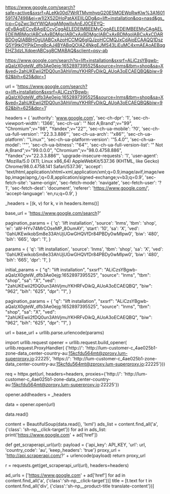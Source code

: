 https://www.google.com/search?safe=active&sxsrf=ALeKk00d7WrRTMvmhypG20E5MOEWpRwKlw%3A1601591747498&ei=w1l2X52DHoPatAXElILQDg&q=lift+installation&oq=nasd&gs_lcp=CgZwc3ktYWIQAxgAMgwIIxAnEJ0CEEYQ-gEyBAgjECcyBAgjECcyCggAELEDEIMBEEMyCggAELEDEIMBEEMyCAgAELEDEIMBMgcIABCxAxBDMgcIABCxAxBDMgcIABCxAxBDMgoIABCxAxCDARBDOgQIABBHOgUIABCxAzoHCCMQ6gIQJzoHCCMQJxCdAjoECAAQQ1DszQ5Y9tkOYPjkDmgBcAJ4BYABqQOIAZ4NkgEJMS43LjEuMC4xmAEAoAEBqgEHZ3dzLXdperABCsgBCMABAQ&sclient=psy-ab

https://www.google.com/search?q=lift+installation&sxsrf=ALiCzsYBgwb-aQaIzX0gteW_dfb3Ae0ejg:1652897395525&source=lnms&tbm=shop&sa=X&ved=2ahUKEwii2fDQ0un3AhVjmuYKHRFvDikQ_AUoA3oECAEQBQ&biw=962&bih=625&dpr=1

url = 'https://www.google.com/search?q=lift+installation&sxsrf=ALiCzsYBgwb-aQaIzX0gteW_dfb3Ae0ejg:1652897395525&source=lnms&tbm=shop&sa=X&ved=2ahUKEwii2fDQ0un3AhVjmuYKHRFvDikQ_AUoA3oECAEQBQ&biw=962&bih=625&dpr=1'


headers = {
    'authority': 'www.google.com',
    'sec-ch-dpr': '1',
    'sec-ch-viewport-width': '1366',
    'sec-ch-ua': '" Not A;Brand";v="99", "Chromium";v="98", "Yandex";v="22"',
    'sec-ch-ua-mobile': '?0',
    'sec-ch-ua-full-version': '"22.3.3.886"',
    'sec-ch-ua-arch': '"x86"',
    'sec-ch-ua-platform': '"Linux"',
    'sec-ch-ua-platform-version': '"5.4.0"',
    'sec-ch-ua-model': '""',
    'sec-ch-ua-bitness': '"64"',
    'sec-ch-ua-full-version-list': '" Not A;Brand";v="99.0.0.0", "Chromium";v="98.0.4758.886", "Yandex";v="22.3.3.886"',
    'upgrade-insecure-requests': '1',
    'user-agent': 'Mozilla/5.0 (X11; Linux x86_64) AppleWebKit/537.36 (KHTML, like Gecko) Chrome/98.0.4758.141 Safari/537.36',
    'accept': 'text/html,application/xhtml+xml,application/xml;q=0.9,image/avif,image/webp,image/apng,*/*;q=0.8,application/signed-exchange;v=b3;q=0.9',
    'sec-fetch-site': 'same-origin',
    'sec-fetch-mode': 'navigate',
    'sec-fetch-user': '?1',
    'sec-fetch-dest': 'document',
    'referer': 'https://www.google.com/',
    'accept-language': 'en,ru;q=0.9',
    }

_headers = [(k, v) for k, v in headers.items()]

base_url = 'https://www.google.com/search?'


pagination_params = {
    'q': 'lift installation',
	'source': 'lnms',
    'tbm': 'shop',
    'ei': 'aW-HYv74MrCOseMP_8OumAY',
    'start': '10',
    'sa': 'X',
    'ved': '0ahUKEwikobSm8e33AhUjUGwGHQVfDr84PBDy0wMIpw0',
    'biw': '480',
    'bih': '665',
    'dpr': '1',
    }

params = {
    'q': 'lift installation',
	'source': 'lnms',
    'tbm': 'shop',
    'sa': 'X',
    'ved': '0ahUKEwikobSm8e33AhUjUGwGHQVfDr84PBDy0wMIpw0',
    'biw': '480',
    'bih': '665',
    'dpr': '1',
    }

initial_params = {
    "q": "lift installation",
    "sxsrf": "ALiCzsYBgwb-aQaIzX0gteW_dfb3Ae0ejg:1652897395525",
    "source": "lnms",
    "tbm": "shop",
    "sa": "X",
    "ved": "2ahUKEwii2fDQ0un3AhVjmuYKHRFvDikQ_AUoA3oECAEQBQ",
    "biw": "962",
    "bih": "625",
    "dpr": "1",
}

pagination_params = {
    "q": "lift installation",
    "sxsrf": "ALiCzsYBgwb-aQaIzX0gteW_dfb3Ae0ejg:1652897395525",
    "source": "lnms",
    "tbm": "shop",
    "sa": "X",
    "ved": "2ahUKEwii2fDQ0un3AhVjmuYKHRFvDikQ_AUoA3oECAEQBQ",
    "biw": "962",
    "bih": "625",
    "dpr": "1",
}

url = base_url + urllib.parse.urlencode(params)

import urllib.request
    opener = urllib.request.build_opener(
        urllib.request.ProxyHandler(
            {'http://': 'http://lum-customer-c_4ae025b1-zone-data_center-country-au:15kcfdu564mt@zproxy.lum-superproxy.io:22225',
            'https://': 'http://lum-customer-c_4ae025b1-zone-data_center-country-au:15kcfdu564mt@zproxy.lum-superproxy.io:22225'}))

req = httpx.get(url, headers=headers, proxies={'http://': 'http://lum-customer-c_4ae025b1-zone-data_center-country-au:15kcfdu564mt@zproxy.lum-superproxy.io:22225'})

opener.addheaders = _headers

data = opener.open(url)

data.read()

content = BeautifulSoup(data.read(), 'lxml')
ads_list = content.find_all('a', {'class': 'sh-np__click-target'})
for ad in ads_list:
print('https://www.google.com' + ad['href'])

def get_scraperapi_url(url):
    payload = {'api_key': API_KEY, 'url': url, 'country_code': 'au', 'keep_headers': 'true'}
    proxy_url = 'http://api.scraperapi.com/?' + urlencode(payload)
    return proxy_url

r = requests.get(get_scraperapi_url(url), headers=headers)

ad_urls = ['https://www.google.com' + ad['href'] for ad in content.find_all('a', {'class':'sh-np__click-target'})]
title = [t.text for t in content.find_all('div', {'class':'sh-np__product-title translate-content'})]